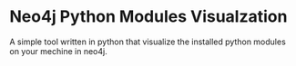 # Neo4j Python Modules Visualzation

A simple tool written in python that visualize the installed python modules on your mechine in neo4j.